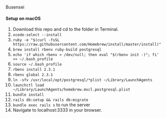 Busensei

#### Setup on macOS
1. Download this repo and cd to the folder in Terminal.
2. `xcode-select --install`
3. `ruby -e "$(curl -fsSL https://raw.githubusercontent.com/Homebrew/install/master/install)"`
4. `brew install rbenv ruby-build postgresql`
5. `echo 'if which rbenv > /dev/null; then eval "$(rbenv init -)"; fi' >> ~/.bash_profile`
6. `source ~/.bash_profile`
7. `rbenv install 2.3.1`
8. `rbenv global 2.3.1`
9. `ln -sfv /usr/local/opt/postgresql/*plist ~/Library/LaunchAgents`
10. `launchctl load ~/Library/LaunchAgents/homebrew.mxcl.postgresql.plist`
11. `bundle install`
12. `rails db:setup && rails db:migrate`
13. `bundle exec rails s` to run the server
14. Navigate to localhost:3333 in your browser.
